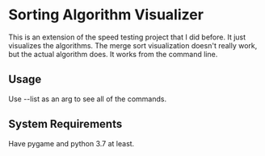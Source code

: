 # Sorting Algorithm Visualizer
This is an extension of the speed testing project that I did before. It just visualizes the algorithms. The merge sort visualization doesn't really work, but the actual algorithm does.
It works from the command line.

## Usage
Use --list as an arg to see all of the commands. 

## System Requirements
Have pygame and python 3.7 at least.